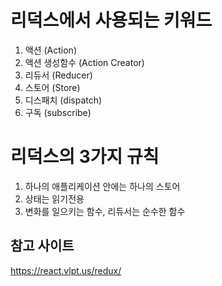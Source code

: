 # 리덕스에서 사용되는 키워드

1. 액션 (Action)
2. 액션 생성함수 (Action Creator)
3. 리듀서 (Reducer)
4. 스토어 (Store)
5. 디스패치 (dispatch)
6. 구독 (subscribe)

# 리덕스의 3가지 규칙

1. 하나의 애플리케이션 안에는 하나의 스토어
2. 상태는 읽기전용
3. 변화를 일으키는 함수, 리듀서는 순수한 함수

## 참고 사이트

https://react.vlpt.us/redux/
